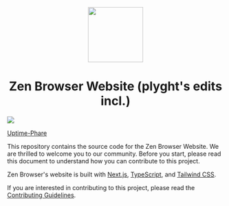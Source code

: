 <div align="center">
<picture>
    <img src="./public/logos/zen-alpha-white.svg" width="128px">
</picture>
</div>
<h1 align="center">
Zen Browser Website (plyght's edits incl.)
</h1>

[![](https://data.jsdelivr.com/v1/package/gh/zen-browser/www/badge)](https://www.jsdelivr.com/package/gh/zen-browser/www)

[Uptime-Phare](https://uptime.zen-browser.app)

This repository contains the source code for the Zen Browser Website. We are thrilled to welcome you to our community. Before you start, please read this document to understand how you can contribute to this project.

Zen Browser's website is built with [Next.js](https://nextjs.org/), [TypeScript](https://www.typescriptlang.org/), and [Tailwind CSS](https://tailwindcss.com/).

If you are interested in contributing to this project, please read the [Contributing Guidelines](./CONTRIBUTING.md).
